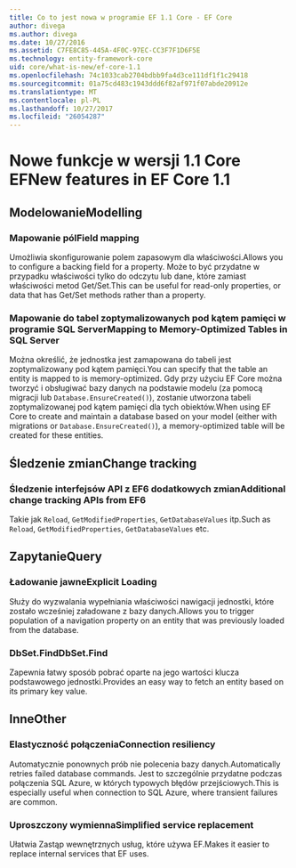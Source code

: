 ```yaml
---
title: Co to jest nowa w programie EF 1.1 Core - EF Core
author: divega
ms.author: divega
ms.date: 10/27/2016
ms.assetid: C7FE8C85-445A-4F0C-97EC-CC3F7F1D6F5E
ms.technology: entity-framework-core
uid: core/what-is-new/ef-core-1.1
ms.openlocfilehash: 74c1033cab2704bdbb9fa4d3ce111df1f1c29418
ms.sourcegitcommit: 01a75cd483c1943ddd6f82af971f07abde20912e
ms.translationtype: MT
ms.contentlocale: pl-PL
ms.lasthandoff: 10/27/2017
ms.locfileid: "26054287"
---
```

# <a name="new-features-in-ef-core-11"></a><span data-ttu-id="7b3c1-102">Nowe funkcje w wersji 1.1 Core EF</span><span class="sxs-lookup"><span data-stu-id="7b3c1-102">New features in EF Core 1.1</span></span>

## <a name="modelling"></a><span data-ttu-id="7b3c1-103">Modelowanie</span><span class="sxs-lookup"><span data-stu-id="7b3c1-103">Modelling</span></span>
### <a name="field-mapping"></a><span data-ttu-id="7b3c1-104">Mapowanie pól</span><span class="sxs-lookup"><span data-stu-id="7b3c1-104">Field mapping</span></span>
<span data-ttu-id="7b3c1-105">Umożliwia skonfigurowanie polem zapasowym dla właściwości.</span><span class="sxs-lookup"><span data-stu-id="7b3c1-105">Allows you to configure a backing field for a property.</span></span> <span data-ttu-id="7b3c1-106">Może to być przydatne w przypadku właściwości tylko do odczytu lub dane, które zamiast właściwości metod Get/Set.</span><span class="sxs-lookup"><span data-stu-id="7b3c1-106">This can be useful for read-only properties, or data that has Get/Set methods rather than a property.</span></span>
### <a name="mapping-to-memory-optimized-tables-in-sql-server"></a><span data-ttu-id="7b3c1-107">Mapowanie do tabel zoptymalizowanych pod kątem pamięci w programie SQL Server</span><span class="sxs-lookup"><span data-stu-id="7b3c1-107">Mapping to Memory-Optimized Tables in SQL Server</span></span>
<span data-ttu-id="7b3c1-108">Można określić, że jednostka jest zamapowana do tabeli jest zoptymalizowany pod kątem pamięci.</span><span class="sxs-lookup"><span data-stu-id="7b3c1-108">You can specify that the table an entity is mapped to is memory-optimized.</span></span> <span data-ttu-id="7b3c1-109">Gdy przy użyciu EF Core można tworzyć i obsługiwać bazy danych na podstawie modelu (za pomocą migracji lub `Database.EnsureCreated()`), zostanie utworzona tabeli zoptymalizowanej pod kątem pamięci dla tych obiektów.</span><span class="sxs-lookup"><span data-stu-id="7b3c1-109">When using EF Core to create and maintain a database based on your model (either with migrations or `Database.EnsureCreated()`), a memory-optimized table will be created for these entities.</span></span>

## <a name="change-tracking"></a><span data-ttu-id="7b3c1-110">Śledzenie zmian</span><span class="sxs-lookup"><span data-stu-id="7b3c1-110">Change tracking</span></span>
### <a name="additional-change-tracking-apis-from-ef6"></a><span data-ttu-id="7b3c1-111">Śledzenie interfejsów API z EF6 dodatkowych zmian</span><span class="sxs-lookup"><span data-stu-id="7b3c1-111">Additional change tracking APIs from EF6</span></span>
<span data-ttu-id="7b3c1-112">Takie jak `Reload`, `GetModifiedProperties`, `GetDatabaseValues` itp.</span><span class="sxs-lookup"><span data-stu-id="7b3c1-112">Such as `Reload`, `GetModifiedProperties`, `GetDatabaseValues` etc.</span></span>

## <a name="query"></a><span data-ttu-id="7b3c1-113">Zapytanie</span><span class="sxs-lookup"><span data-stu-id="7b3c1-113">Query</span></span>
### <a name="explicit-loading"></a><span data-ttu-id="7b3c1-114">Ładowanie jawne</span><span class="sxs-lookup"><span data-stu-id="7b3c1-114">Explicit Loading</span></span>
<span data-ttu-id="7b3c1-115">Służy do wyzwalania wypełniania właściwości nawigacji jednostki, które zostało wcześniej załadowane z bazy danych.</span><span class="sxs-lookup"><span data-stu-id="7b3c1-115">Allows you to trigger population of a navigation property on an entity that was previously loaded from the database.</span></span>
### <a name="dbsetfind"></a><span data-ttu-id="7b3c1-116">DbSet.Find</span><span class="sxs-lookup"><span data-stu-id="7b3c1-116">DbSet.Find</span></span>
<span data-ttu-id="7b3c1-117">Zapewnia łatwy sposób pobrać oparte na jego wartości klucza podstawowego jednostki.</span><span class="sxs-lookup"><span data-stu-id="7b3c1-117">Provides an easy way to fetch an entity based on its primary key value.</span></span>

## <a name="other"></a><span data-ttu-id="7b3c1-118">Inne</span><span class="sxs-lookup"><span data-stu-id="7b3c1-118">Other</span></span>
### <a name="connection-resiliency"></a><span data-ttu-id="7b3c1-119">Elastyczność połączenia</span><span class="sxs-lookup"><span data-stu-id="7b3c1-119">Connection resiliency</span></span>
<span data-ttu-id="7b3c1-120">Automatycznie ponownych prób nie polecenia bazy danych.</span><span class="sxs-lookup"><span data-stu-id="7b3c1-120">Automatically retries failed database commands.</span></span> <span data-ttu-id="7b3c1-121">Jest to szczególnie przydatne podczas połączenia SQL Azure, w których typowych błędów przejściowych.</span><span class="sxs-lookup"><span data-stu-id="7b3c1-121">This is especially useful when connection to SQL Azure, where transient failures are common.</span></span>
### <a name="simplified-service-replacement"></a><span data-ttu-id="7b3c1-122">Uproszczony wymienna</span><span class="sxs-lookup"><span data-stu-id="7b3c1-122">Simplified service replacement</span></span>
<span data-ttu-id="7b3c1-123">Ułatwia Zastąp wewnętrznych usług, które używa EF.</span><span class="sxs-lookup"><span data-stu-id="7b3c1-123">Makes it easier to replace internal services that EF uses.</span></span>
